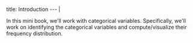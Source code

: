 title: Introduction
--- |

  In this mini book, we'll work with categorical variables. Specifically, we'll work on identifying the categorical variables and compute/visualize their frequency distribution.
